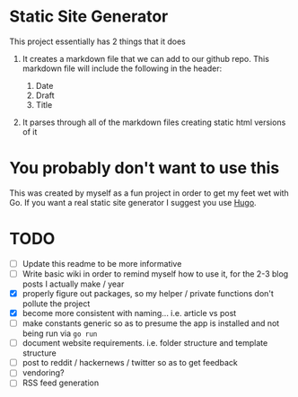 # Static Site Generator

This project essentially has 2 things that it does

1. It creates a markdown file that we can add to our github repo. This markdown file will include the following in the header:

	1. Date
	2. Draft
	3. Title

2. It parses through all of the markdown files creating static html versions of it

# You probably don't want to use this

This was created by myself as a fun project in order to get my feet wet with Go. If you want a real static site generator I suggest you use [Hugo](https://gohugo.io/).

# TODO
- [ ] Update this readme to be more informative
- [ ] Write basic wiki in order to remind myself how to use it, for the 2-3 blog posts I actually make / year
- [x] properly figure out packages, so my helper / private functions don't pollute the project
- [x] become more consistent with naming... i.e. article vs post
- [ ] make constants generic so as to presume the app is installed and not being run via `go run`
- [ ] document website requirements. i.e. folder structure and template structure
- [ ] post to reddit / hackernews / twitter so as to get feedback
- [ ] vendoring?
- [ ] RSS feed generation
